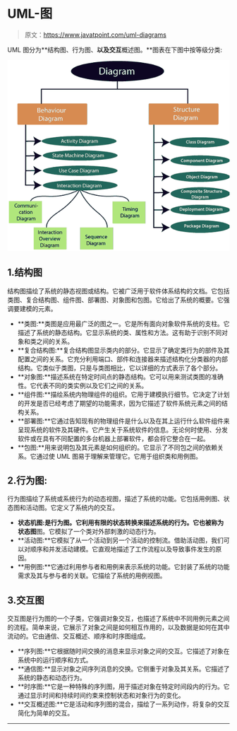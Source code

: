 # UML-图

> 原文：<https://www.javatpoint.com/uml-diagrams>

UML 图分为**结构图、行为图、**以及交互**概述图。**图表在下图中按等级分类:

![UML-Diagrams](img/5aff189ff876a84ede324ac3d382b49f.png)

## 1.结构图

结构图描绘了系统的静态视图或结构。它被广泛用于软件体系结构的文档。它包括类图、复合结构图、组件图、部署图、对象图和包图。它给出了系统的概要。它强调要建模的元素。

*   **类图:**类图是应用最广泛的图之一。它是所有面向对象软件系统的支柱。它描述了系统的静态结构。它显示系统的类、属性和方法。这有助于识别不同对象和类之间的关系。
*   **复合结构图:**复合结构图显示类内的部分。它显示了确定类行为的部件及其配置之间的关系。它充分利用端口、部件和连接器来描述结构化分类器的内部结构。它类似于类图，只是与类图相比，它以详细的方式表示了各个部分。
*   **对象图:**描述系统在特定时间点的静态结构。它可以用来测试类图的准确性。它代表不同的类实例以及它们之间的关系。
*   **组件图:**描绘系统内物理组件的组织。它用于建模执行细节。它决定了计划的开发是否已经考虑了期望的功能需求，因为它描述了软件系统元素之间的结构关系。
*   **部署图:**它通过告知现有的物理组件是什么以及在其上运行什么软件组件来呈现系统的软件及其硬件。它产生关于系统软件的信息。无论何时使用、分发软件或在具有不同配置的多台机器上部署软件，都会将它整合在一起。
*   **包图:**用来说明包及其元素是如何组织的。它显示了不同包之间的依赖关系。它通过使 UML 图易于理解来管理它。它用于组织类和用例图。

## 2.行为图:

行为图描绘了系统或系统行为的动态视图，描述了系统的功能。它包括用例图、状态图和活动图。它定义了系统内的交互。

*   **状态机图:**是行为图。它利用有限的状态转换来描述系统的行为。它也被称为**状态图**图。它模拟了一个类对外部刺激的动态行为。
*   **活动图:**它模拟了从一个活动到另一个活动的控制流。借助活动图，我们可以对顺序和并发活动建模。它直观地描述了工作流程以及导致事件发生的原因。
*   **用例图:**它通过利用参与者和用例来表示系统的功能。它封装了系统的功能需求及其与参与者的关联。它描绘了系统的用例视图。

## 3.交互图

交互图是行为图的一个子类，它强调对象交互，也描述了系统中不同用例元素之间的流程。简单来说，它展示了对象之间是如何相互作用的，以及数据是如何在其中流动的。它由通信、交互概述、顺序和时序图组成。

*   **序列图:**它根据随时间交换的消息来显示对象之间的交互。它描述了对象在系统中的运行顺序和方式。
*   **通信图:**显示对象之间序列消息的交换。它侧重于对象及其关系。它描述了系统的静态和动态行为。
*   **时序图:**它是一种特殊的序列图，用于描述对象在特定时间段内的行为。它通过显示时间和持续时间约束来控制状态和对象行为的变化。
*   **交互概述图:**它是活动和序列图的混合，描绘了一系列动作，将复杂的交互简化为简单的交互。

* * *